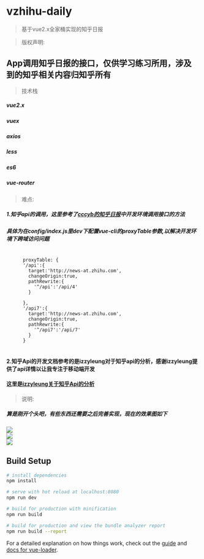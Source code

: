 # vzhihu-daily

> 基于vue2.x全家桶实现的知乎日报


>版权声明:
## App调用知乎日报的接口，仅供学习练习所用，涉及到的知乎相关内容归知乎所有

>技术栈

##### vue2.x
##### vuex
##### axios
##### less
##### es6
##### vue-router

>难点:
##### 1.知乎api的调用，这里参考了[cccyb的知乎日报](https://github.com/cccyb/vue-zhihu-daily)中开发环境调用接口的方法
##### 具体为在config/index.js里dev下配置vue-cli的proxyTable参数,以解决开发环境下跨域访问问题
<pre>
   <code>
      proxyTable: {
      '/api':{
        target:'http://news-at.zhihu.com',
        changeOrigin:true,
        pathRewrite:{
          '^/api':'/api/4'
        }

      },
      '/api7':{
        target:'http://news-at.zhihu.com',
        changeOrigin:true,
        pathRewrite:{
          '^/api7':'/api/7'
        }
      }
   </code>  
</pre>

####  2.知乎Api的开发文档参考的是izzyleung对于知乎api的分析，感谢izzyleung提供了api详情以让我专注于移动端开发
####  这里是[izzyleung关于知乎Api的分析](https://github.com/izzyleung/ZhihuDailyPurify/wiki/%E7%9F%A5%E4%B9%8E%E6%97%A5%E6%8A%A5-API-%E5%88%86%E6%9E%90)


>说明:
##### 算是刚开个头吧，有些东西还需要之后完善实现，现在的效果图如下
![](https://github.com/KomeijiLogi/vzhihu-daily/tree/master/gif/zhihu1.gif) <br/>
![](https://github.com/KomeijiLogi/vzhihu-daily/tree/master/gif/zhihu2.gif) <br/>
![](https://github.com/KomeijiLogi/vzhihu-daily/tree/master/gif/zhihu3.gif) <br/>






## Build Setup

``` bash
# install dependencies
npm install

# serve with hot reload at localhost:8080
npm run dev

# build for production with minification
npm run build

# build for production and view the bundle analyzer report
npm run build --report
```

For a detailed explanation on how things work, check out the [guide](http://vuejs-templates.github.io/webpack/) and [docs for vue-loader](http://vuejs.github.io/vue-loader).
